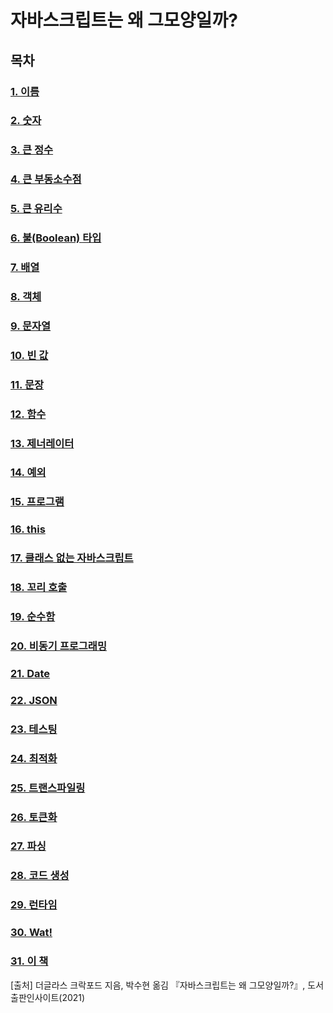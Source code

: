 # 자바스크립트는 왜 그모양일까?

## 목차

### [1. 이름](./contents/chapter01.md)

### [2. 숫자](./contents/chapter02.md)

### [3. 큰 정수](./contents/chapter03.md)

### [4. 큰 부동소수점](./contents/chapter04.md)

### [5. 큰 유리수](./contents/chapter05.md)

### [6. 불(Boolean) 타입](./contents/chapter06.md)

### [7. 배열](./contents/chapter07.md)

### [8. 객체](./contents/chapter08.md)

### [9. 문자열](./contents/chapter09.md)

### [10. 빈 값](./contents/chapter10.md)

### [11. 문장](./contents/chapter11.md)

### [12. 함수](./contents/chapter12.md)

### [13. 제너레이터](./contents/chapter13.md)

### [14. 예외](./contents/chapter14.md)

### [15. 프로그램](./contents/chapter15.md)

### [16. this](./contents/chapter16.md)

### [17. 클래스 없는 자바스크립트](./contents/chapter17.md)

### [18. 꼬리 호출](./contents/chapter18.md)

### [19. 순수함](./contents/chapter19.md)

### [20. 비동기 프로그래밍](./contents/chapter20.md)

### [21. Date](./contents/chapter21.md)

### [22. JSON](./contents/chapter22.md)

### [23. 테스팅](./contents/chapter23.md)

### [24. 최적화](./contents/chapter24.md)

### [25. 트랜스파일링](./contents/chapter25.md)

### [26. 토큰화](./contents/chapter26.md)

### [27. 파싱](./contents/chapter27.md)

### [28. 코드 생성](./contents/chapter28.md)

### [29. 런타임](./contents/chapter29.md)

### [30. Wat!](./contents/chapter30.md)

### [31. 이 책](./contents/chapter31.md)

[출처] 더글라스 크락포드 지음, 박수현 옮김 『자바스크립트는 왜 그모양일까?』, 도서출판인사이트(2021)
